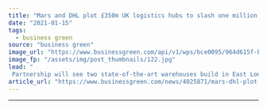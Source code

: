```yaml
---
title: "Mars and DHL plot £350m UK logistics hubs to slash one million road miles"
date: "2021-01-15"
tags: 
  - business green
source: "business green"
image_url: "https://www.businessgreen.com/api/v1/wps/bce0095/964d615f-b4b9-48a9-96d2-0ece3dc4036e/1/London-Thames-Gateway-mars-artist-impression-warehouse-185x114.jpg"
image_fp: "/assets/img/post_thumbnails/122.jpg"
lead: "
 Partnership will see two state-of-the-art warehouses build in East London and Midlands partly powered by on-site solar ..."
article_url: "https://www.businessgreen.com/news/4025871/mars-dhl-plot-gbp350m-uk-logistics-hubs-slash-million-road-miles"
---
```


---
